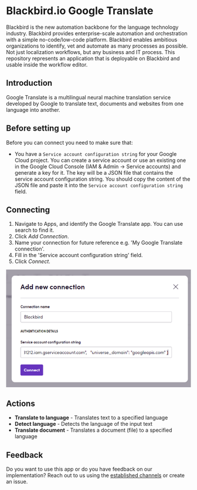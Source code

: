 # Blackbird.io Google Translate

Blackbird is the new automation backbone for the language technology industry. Blackbird provides enterprise-scale automation and orchestration with a simple no-code/low-code platform. Blackbird enables ambitious organizations to identify, vet and automate as many processes as possible. Not just localization workflows, but any business and IT process. This repository represents an application that is deployable on Blackbird and usable inside the workflow editor.

## Introduction

<!-- begin docs -->

Google Translate is a multilingual neural machine translation service developed by Google to translate text, documents and websites from one language into another.

## Before setting up

Before you can connect you need to make sure that:

- You have a `Service account configuration string` for your Google Cloud project. You can create a service account or use an existing one in the Google Cloud Console (IAM & Admin -> Service accounts) and generate a key for it. The key will be a JSON file that contains the service account configuration string. You should copy the content of the JSON file and paste it into the `Service account configuration string` field.

## Connecting

1.  Navigate to Apps, and identify the Google Translate app. You can use search to find it.
2. Click _Add Connection_.
3. Name your connection for future reference e.g. 'My Google Translate connection'.
4. Fill in the 'Service account configuration string' field.
5. Click _Connect_.

![connection.png](/image/README/Connection.png)

## Actions 

- **Translate to language** - Translates text to a specified language
- **Detect language** - Detects the language of the input text
- **Translate document** - Translates a document (file) to a specified language

## Feedback

Do you want to use this app or do you have feedback on our implementation? Reach out to us using the [established channels](https://www.blackbird.io/) or create an issue.

<!-- end docs -->
